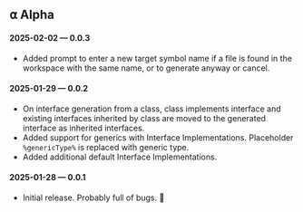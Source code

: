 ## ⍺ Alpha

#### 2025-02-02 — 0.0.3

-   Added prompt to enter a new target symbol name if a file is found in the workspace with the same name, or to generate anyway or cancel.

#### 2025-01-29 — 0.0.2

-   On interface generation from a class, class implements interface and existing interfaces inherited by class are moved to the generated interface as inherited interfaces.
-   Added support for generics with Interface Implementations. Placeholder `%genericType%` is replaced with generic type.
-   Added additional default Interface Implementations.

#### 2025-01-28 — 0.0.1

-   Initial release. Probably full of bugs. 🐛
